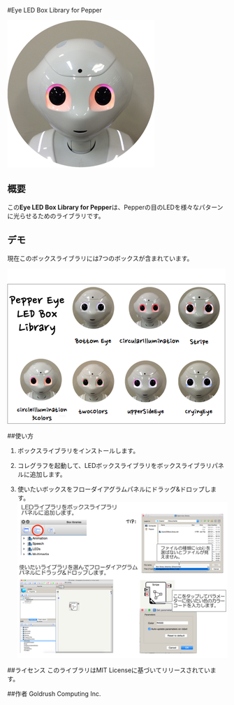 #Eye LED Box Library for Pepper


![Pepper Icon](./readMeImage/pepperEyeLibraryTop.png)


## 概要

この**Eye LED Box Library for Pepper**は、Pepperの目のLEDを様々なパターンに光らせるためのライブラリです。

## デモ
現在このボックスライブラリには7つのボックスが含まれています。

![cryingEyeBox demo](./readMeImage/pepperEyeLibraryDemo.png)



##使い方
1. ボックスライブラリをインストールします。


2. コレグラフを起動して、LEDボックスライブラリをボックスライブラリパネルに追加します。
3. 使いたいボックスをフローダイアグラムパネルにドラッグ&ドロップします。
![explanation image](./readMeImage/EyeLibraryExplanationjp.png)

	
	
##ライセンス
このライブラリはMIT Licenseに基づいてリリースされています。


##作者
Goldrush Computing Inc.
